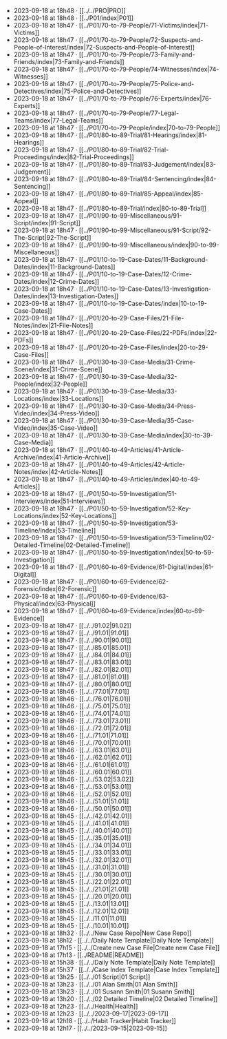 - 2023-09-18 at 18h48 · [[../../PRO|PRO]]
- 2023-09-18 at 18h48 · [[../P01/index|P01]]
- 2023-09-18 at 18h47 · [[../P01/70-to-79-People/71-Victims/index|71-Victims]]
- 2023-09-18 at 18h47 · [[../P01/70-to-79-People/72-Suspects-and-People-of-Interest/index|72-Suspects-and-People-of-Interest]]
- 2023-09-18 at 18h47 · [[../P01/70-to-79-People/73-Family-and-Friends/index|73-Family-and-Friends]]
- 2023-09-18 at 18h47 · [[../P01/70-to-79-People/74-Witnesses/index|74-Witnesses]]
- 2023-09-18 at 18h47 · [[../P01/70-to-79-People/75-Police-and-Detectives/index|75-Police-and-Detectives]]
- 2023-09-18 at 18h47 · [[../P01/70-to-79-People/76-Experts/index|76-Experts]]
- 2023-09-18 at 18h47 · [[../P01/70-to-79-People/77-Legal-Teams/index|77-Legal-Teams]]
- 2023-09-18 at 18h47 · [[../P01/70-to-79-People/index|70-to-79-People]]
- 2023-09-18 at 18h47 · [[../P01/80-to-89-Trial/81-Hearings/index|81-Hearings]]
- 2023-09-18 at 18h47 · [[../P01/80-to-89-Trial/82-Trial-Proceedings/index|82-Trial-Proceedings]]
- 2023-09-18 at 18h47 · [[../P01/80-to-89-Trial/83-Judgement/index|83-Judgement]]
- 2023-09-18 at 18h47 · [[../P01/80-to-89-Trial/84-Sentencing/index|84-Sentencing]]
- 2023-09-18 at 18h47 · [[../P01/80-to-89-Trial/85-Appeal/index|85-Appeal]]
- 2023-09-18 at 18h47 · [[../P01/80-to-89-Trial/index|80-to-89-Trial]]
- 2023-09-18 at 18h47 · [[../P01/90-to-99-Miscellaneous/91-Script/index|91-Script]]
- 2023-09-18 at 18h47 · [[../P01/90-to-99-Miscellaneous/91-Script/92-The-Script|92-The-Script]]
- 2023-09-18 at 18h47 · [[../P01/90-to-99-Miscellaneous/index|90-to-99-Miscellaneous]]
- 2023-09-18 at 18h47 · [[../P01/10-to-19-Case-Dates/11-Background-Dates/index|11-Background-Dates]]
- 2023-09-18 at 18h47 · [[../P01/10-to-19-Case-Dates/12-Crime-Dates/index|12-Crime-Dates]]
- 2023-09-18 at 18h47 · [[../P01/10-to-19-Case-Dates/13-Investigation-Dates/index|13-Investigation-Dates]]
- 2023-09-18 at 18h47 · [[../P01/10-to-19-Case-Dates/index|10-to-19-Case-Dates]]
- 2023-09-18 at 18h47 · [[../P01/20-to-29-Case-Files/21-File-Notes/index|21-File-Notes]]
- 2023-09-18 at 18h47 · [[../P01/20-to-29-Case-Files/22-PDFs/index|22-PDFs]]
- 2023-09-18 at 18h47 · [[../P01/20-to-29-Case-Files/index|20-to-29-Case-Files]]
- 2023-09-18 at 18h47 · [[../P01/30-to-39-Case-Media/31-Crime-Scene/index|31-Crime-Scene]]
- 2023-09-18 at 18h47 · [[../P01/30-to-39-Case-Media/32-People/index|32-People]]
- 2023-09-18 at 18h47 · [[../P01/30-to-39-Case-Media/33-Locations/index|33-Locations]]
- 2023-09-18 at 18h47 · [[../P01/30-to-39-Case-Media/34-Press-Video/index|34-Press-Video]]
- 2023-09-18 at 18h47 · [[../P01/30-to-39-Case-Media/35-Case-Video/index|35-Case-Video]]
- 2023-09-18 at 18h47 · [[../P01/30-to-39-Case-Media/index|30-to-39-Case-Media]]
- 2023-09-18 at 18h47 · [[../P01/40-to-49-Articles/41-Article-Archive/index|41-Article-Archive]]
- 2023-09-18 at 18h47 · [[../P01/40-to-49-Articles/42-Article-Notes/index|42-Article-Notes]]
- 2023-09-18 at 18h47 · [[../P01/40-to-49-Articles/index|40-to-49-Articles]]
- 2023-09-18 at 18h47 · [[../P01/50-to-59-Investigation/51-Interviews/index|51-Interviews]]
- 2023-09-18 at 18h47 · [[../P01/50-to-59-Investigation/52-Key-Locations/index|52-Key-Locations]]
- 2023-09-18 at 18h47 · [[../P01/50-to-59-Investigation/53-Timeline/index|53-Timeline]]
- 2023-09-18 at 18h47 · [[../P01/50-to-59-Investigation/53-Timeline/02-Detailed-Timeline|02-Detailed-Timeline]]
- 2023-09-18 at 18h47 · [[../P01/50-to-59-Investigation/index|50-to-59-Investigation]]
- 2023-09-18 at 18h47 · [[../P01/60-to-69-Evidence/61-Digital/index|61-Digital]]
- 2023-09-18 at 18h47 · [[../P01/60-to-69-Evidence/62-Forensic/index|62-Forensic]]
- 2023-09-18 at 18h47 · [[../P01/60-to-69-Evidence/63-Physical/index|63-Physical]]
- 2023-09-18 at 18h47 · [[../P01/60-to-69-Evidence/index|60-to-69-Evidence]]
- 2023-09-18 at 18h47 · [[../../91.02|91.02]]
- 2023-09-18 at 18h47 · [[../../91.01|91.01]]
- 2023-09-18 at 18h47 · [[../../90.01|90.01]]
- 2023-09-18 at 18h47 · [[../../85.01|85.01]]
- 2023-09-18 at 18h47 · [[../../84.01|84.01]]
- 2023-09-18 at 18h47 · [[../../83.01|83.01]]
- 2023-09-18 at 18h47 · [[../../82.01|82.01]]
- 2023-09-18 at 18h47 · [[../../81.01|81.01]]
- 2023-09-18 at 18h47 · [[../../80.01|80.01]]
- 2023-09-18 at 18h46 · [[../../77.01|77.01]]
- 2023-09-18 at 18h46 · [[../../76.01|76.01]]
- 2023-09-18 at 18h46 · [[../../75.01|75.01]]
- 2023-09-18 at 18h46 · [[../../74.01|74.01]]
- 2023-09-18 at 18h46 · [[../../73.01|73.01]]
- 2023-09-18 at 18h46 · [[../../72.01|72.01]]
- 2023-09-18 at 18h46 · [[../../71.01|71.01]]
- 2023-09-18 at 18h46 · [[../../70.01|70.01]]
- 2023-09-18 at 18h46 · [[../../63.01|63.01]]
- 2023-09-18 at 18h46 · [[../../62.01|62.01]]
- 2023-09-18 at 18h46 · [[../../61.01|61.01]]
- 2023-09-18 at 18h46 · [[../../60.01|60.01]]
- 2023-09-18 at 18h46 · [[../../53.02|53.02]]
- 2023-09-18 at 18h46 · [[../../53.01|53.01]]
- 2023-09-18 at 18h46 · [[../../52.01|52.01]]
- 2023-09-18 at 18h46 · [[../../51.01|51.01]]
- 2023-09-18 at 18h46 · [[../../50.01|50.01]]
- 2023-09-18 at 18h45 · [[../../42.01|42.01]]
- 2023-09-18 at 18h45 · [[../../41.01|41.01]]
- 2023-09-18 at 18h45 · [[../../40.01|40.01]]
- 2023-09-18 at 18h45 · [[../../35.01|35.01]]
- 2023-09-18 at 18h45 · [[../../34.01|34.01]]
- 2023-09-18 at 18h45 · [[../../33.01|33.01]]
- 2023-09-18 at 18h45 · [[../../32.01|32.01]]
- 2023-09-18 at 18h45 · [[../../31.01|31.01]]
- 2023-09-18 at 18h45 · [[../../30.01|30.01]]
- 2023-09-18 at 18h45 · [[../../22.01|22.01]]
- 2023-09-18 at 18h45 · [[../../21.01|21.01]]
- 2023-09-18 at 18h45 · [[../../20.01|20.01]]
- 2023-09-18 at 18h45 · [[../../13.01|13.01]]
- 2023-09-18 at 18h45 · [[../../12.01|12.01]]
- 2023-09-18 at 18h45 · [[../../11.01|11.01]]
- 2023-09-18 at 18h45 · [[../../10.01|10.01]]
- 2023-09-18 at 18h32 · [[../../New Case Repo|New Case Repo]]
- 2023-09-18 at 18h12 · [[../../Daily Note Template|Daily Note Template]]
- 2023-09-18 at 17h15 · [[../../Create new Case File|Create new Case File]]
- 2023-09-18 at 17h13 · [[../README|README]]
- 2023-09-18 at 15h38 · [[../../Daily Note Template|Daily Note Template]]
- 2023-09-18 at 15h37 · [[../../Case Index Template|Case Index Template]]
- 2023-09-18 at 13h25 · [[../../01 Script|01 Script]]
- 2023-09-18 at 13h23 · [[../../01 Alan Smith|01 Alan Smith]]
- 2023-09-18 at 13h23 · [[../../01 Susann Smith|01 Susann Smith]]
- 2023-09-18 at 13h20 · [[../../02 Detailed Timeline|02 Detailed Timeline]]
- 2023-09-18 at 12h23 · [[../../Health|Health]]
- 2023-09-18 at 12h23 · [[../../2023-09-17|2023-09-17]]
- 2023-09-18 at 12h18 · [[../../Habit Tracker|Habit Tracker]]
- 2023-09-18 at 12h17 · [[../../2023-09-15|2023-09-15]]
